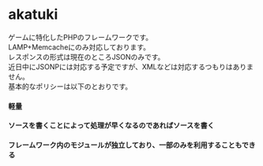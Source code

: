 akatuki
=======
ゲームに特化したPHPのフレームワークです。  
LAMP+Memcacheにのみ対応しております。  
レスポンスの形式は現在のところJSONのみです。  
近日中にJSONPには対応する予定ですが、XMLなどは対応するつもりはありません。  
基本的なポリシーは以下のとおりです。  
#### 軽量
#### ソースを書くことによって処理が早くなるのであればソースを書く
#### フレームワーク内のモジュールが独立しており、一部のみを利用することもできる

